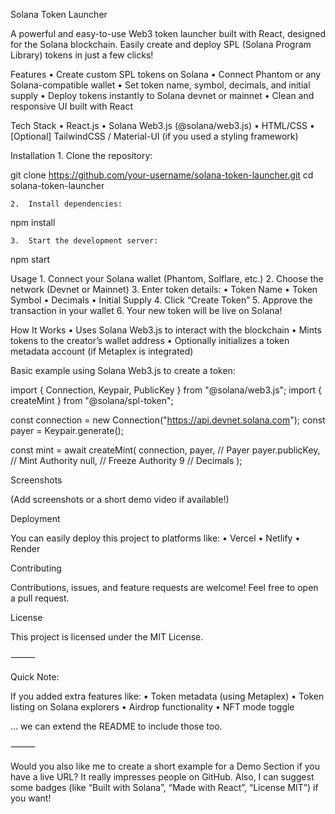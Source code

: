 Solana Token Launcher

A powerful and easy-to-use Web3 token launcher built with React, designed for the Solana blockchain.
Easily create and deploy SPL (Solana Program Library) tokens in just a few clicks!

Features
	•	Create custom SPL tokens on Solana
	•	Connect Phantom or any Solana-compatible wallet
	•	Set token name, symbol, decimals, and initial supply
	•	Deploy tokens instantly to Solana devnet or mainnet
	•	Clean and responsive UI built with React

Tech Stack
	•	React.js
	•	Solana Web3.js (@solana/web3.js)
	•	HTML/CSS
	•	[Optional] TailwindCSS / Material-UI (if you used a styling framework)

Installation
	1.	Clone the repository:

git clone https://github.com/your-username/solana-token-launcher.git
cd solana-token-launcher

	2.	Install dependencies:

npm install

	3.	Start the development server:

npm start

Usage
	1.	Connect your Solana wallet (Phantom, Solflare, etc.)
	2.	Choose the network (Devnet or Mainnet)
	3.	Enter token details:
	•	Token Name
	•	Token Symbol
	•	Decimals
	•	Initial Supply
	4.	Click “Create Token”
	5.	Approve the transaction in your wallet
	6.	Your new token will be live on Solana!

How It Works
	•	Uses Solana Web3.js to interact with the blockchain
	•	Mints tokens to the creator’s wallet address
	•	Optionally initializes a token metadata account (if Metaplex is integrated)

Basic example using Solana Web3.js to create a token:

import { Connection, Keypair, PublicKey } from "@solana/web3.js";
import { createMint } from "@solana/spl-token";

const connection = new Connection("https://api.devnet.solana.com");
const payer = Keypair.generate();

const mint = await createMint(
  connection,
  payer,       // Payer
  payer.publicKey,  // Mint Authority
  null,         // Freeze Authority
  9             // Decimals
);

Screenshots

(Add screenshots or a short demo video if available!)

Deployment

You can easily deploy this project to platforms like:
	•	Vercel
	•	Netlify
	•	Render

Contributing

Contributions, issues, and feature requests are welcome!
Feel free to open a pull request.

License

This project is licensed under the MIT License.

⸻

Quick Note:

If you added extra features like:
	•	Token metadata (using Metaplex)
	•	Token listing on Solana explorers
	•	Airdrop functionality
	•	NFT mode toggle

… we can extend the README to include those too.

⸻

Would you also like me to create a short example for a Demo Section if you have a live URL? It really impresses people on GitHub.
Also, I can suggest some badges (like “Built with Solana”, “Made with React”, “License MIT”) if you want!
